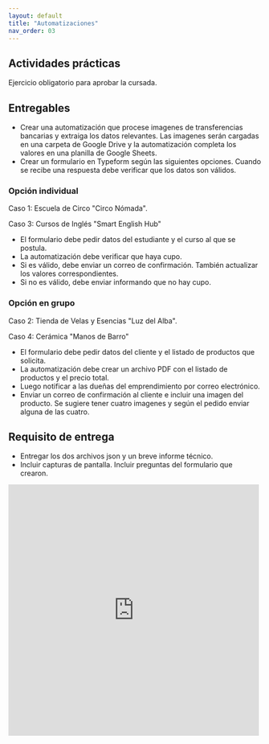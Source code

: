 ```yaml
---
layout: default
title: "Automatizaciones"
nav_order: 03
---
```


## Actividades prácticas

Ejercicio obligatorio para aprobar la cursada.

## Entregables

- Crear una automatización que procese imagenes de transferencias bancarias y extraiga los datos relevantes. Las imagenes serán cargadas en una carpeta de Google Drive y la automatización completa los valores en una planilla de Google Sheets.
- Crear un formulario en Typeform según las siguientes opciones. Cuando se recibe una respuesta debe verificar que los datos son válidos.

### Opción individual

Caso 1: Escuela de Circo "Circo Nómada".

Caso 3: Cursos de Inglés "Smart English Hub"

- El formulario debe pedir datos del estudiante y el curso al que se postula.
- La automatización debe verificar que haya cupo.
- Si es válido, debe enviar un correo de confirmación. También actualizar los valores correspondientes.
- Si no es válido, debe enviar informando que no hay cupo.

### Opción en grupo

Caso 2: Tienda de Velas y Esencias "Luz del Alba".

Caso 4: Cerámica "Manos de Barro"

- El formulario debe pedir datos del cliente y el listado de productos que solicita.
- La automatización debe crear un archivo PDF con el listado de productos y el precio total.
- Luego notificar a las dueñas del emprendimiento por correo electrónico.
- Enviar un correo de confirmación al cliente e incluir una imagen del producto. Se sugiere tener cuatro imagenes y según el pedido enviar alguna de las cuatro.

## Requisito de entrega

- Entregar los dos archivos json y un breve informe técnico.
- Incluir capturas de pantalla. Incluir preguntas del formulario que crearon.

<iframe aria-label='Entregable Nro. 2' frameborder="0" style="height:500px;width:99%;border:none;" src='https://forms.zohopublic.com/frodriguezpla1/form/EntregableNro2/formperma/abf1HymgCAK8CKdwCARI3PDFNjpsUajcfeyExPeD4xQ'></iframe>